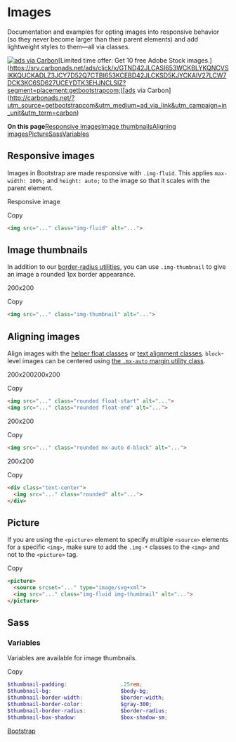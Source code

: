 # Images

Documentation and examples for opting images into responsive behavior (so they never become larger than their parent elements) and add lightweight styles to them—all via classes.

[![ads via Carbon](https://cdn4.buysellads.net/uu/1/3386/1525189943-38523.png)](https://srv.carbonads.net/ads/click/x/GTND42JLCASI653WCKBLYKQNCVSIKKQUCKADLZ3JCY7D52Q7CTBI653KCEBD42JLCKSD5KJYCKAIV27LCW7DCK3KC6SD627UCEYDTK3EHJNCLSIZ?segment=placement:getbootstrapcom;)[Limited time offer: Get 10 free Adobe Stock images.](https://srv.carbonads.net/ads/click/x/GTND42JLCASI653WCKBLYKQNCVSIKKQUCKADLZ3JCY7D52Q7CTBI653KCEBD42JLCKSD5KJYCKAIV27LCW7DCK3KC6SD627UCEYDTK3EHJNCLSIZ?segment=placement:getbootstrapcom;)[ads via Carbon](http://carbonads.net/?utm_source=getbootstrapcom&utm_medium=ad_via_link&utm_campaign=in_unit&utm_term=carbon)

**On this page**[Responsive images](https://getbootstrap.com/docs/5.0/content/images/#responsive-images)[Image thumbnails](https://getbootstrap.com/docs/5.0/content/images/#image-thumbnails)[Aligning images](https://getbootstrap.com/docs/5.0/content/images/#aligning-images)[Picture](https://getbootstrap.com/docs/5.0/content/images/#picture)[Sass](https://getbootstrap.com/docs/5.0/content/images/#sass)[Variables](https://getbootstrap.com/docs/5.0/content/images/#variables)

## Responsive images

Images in Bootstrap are made responsive with `.img-fluid`. This applies `max-width: 100%;` and `height: auto;` to the image so that it scales with the parent element.

Responsive image

Copy

```html
<img src="..." class="img-fluid" alt="...">
```

## Image thumbnails

In addition to our [border-radius utilities](https://getbootstrap.com/docs/5.0/utilities/borders/), you can use `.img-thumbnail` to give an image a rounded 1px border appearance.

200x200

Copy

```html
<img src="..." class="img-thumbnail" alt="...">
```

## Aligning images

Align images with the [helper float classes](https://getbootstrap.com/docs/5.0/utilities/float/) or [text alignment classes](https://getbootstrap.com/docs/5.0/utilities/text/#text-alignment). `block`-level images can be centered using [the `.mx-auto` margin utility class](https://getbootstrap.com/docs/5.0/utilities/spacing/#horizontal-centering).

200x200200x200

Copy

```html
<img src="..." class="rounded float-start" alt="...">
<img src="..." class="rounded float-end" alt="...">
```

200x200

Copy

```html
<img src="..." class="rounded mx-auto d-block" alt="...">
```

200x200

Copy

```html
<div class="text-center">
  <img src="..." class="rounded" alt="...">
</div>
```

## Picture

If you are using the `<picture>` element to specify multiple `<source>` elements for a specific `<img>`, make sure to add the `.img-*` classes to the `<img>` and not to the `<picture>` tag.

Copy

```html
<picture>
  <source srcset="..." type="image/svg+xml">
  <img src="..." class="img-fluid img-thumbnail" alt="...">
</picture>
```

## Sass

### Variables

Variables are available for image thumbnails.

Copy

```scss
$thumbnail-padding:                 .25rem;
$thumbnail-bg:                      $body-bg;
$thumbnail-border-width:            $border-width;
$thumbnail-border-color:            $gray-300;
$thumbnail-border-radius:           $border-radius;
$thumbnail-box-shadow:              $box-shadow-sm;
```

[Bootstrap](https://getbootstrap.com/)

 